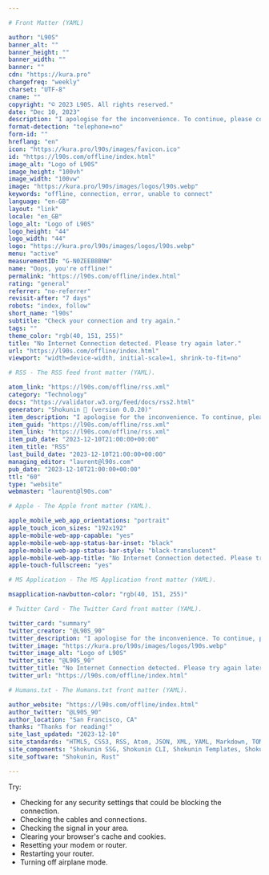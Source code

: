 ```yaml
---

# Front Matter (YAML)

author: "L90S"
banner_alt: ""
banner_height: ""
banner_width: ""
banner: ""
cdn: "https://kura.pro"
changefreq: "weekly"
charset: "UTF-8"
cname: ""
copyright: "© 2023 L90S. All rights reserved."
date: "Dec 10, 2023"
description: "I apologise for the inconvenience. To continue, please connect to a Wi-Fi network or enable cellular data"
format-detection: "telephone=no"
form-id: ""
hreflang: "en"
icon: "https://kura.pro/l90s/images/favicon.ico"
id: "https://l90s.com/offline/index.html"
image_alt: "Logo of L90S"
image_height: "100vh"
image_width: "100vw"
image: "https://kura.pro/l90s/images/logos/l90s.webp"
keywords: "offline, connection, error, unable to connect"
language: "en-GB"
layout: "link"
locale: "en_GB"
logo_alt: "Logo of L90S"
logo_height: "44"
logo_width: "44"
logo: "https://kura.pro/l90s/images/logos/l90s.webp"
menu: "active"
measurementID: "G-N0ZEEB8BNW"
name: "Oops, you're offline!"
permalink: "https://l90s.com/offline/index.html"
rating: "general"
referrer: "no-referrer"
revisit-after: "7 days"
robots: "index, follow"
short_name: "l90s"
subtitle: "Check your connection and try again."
tags: ""
theme_color: "rgb(40, 151, 255)"
title: "No Internet Connection detected. Please try again later."
url: "https://l90s.com/offline/index.html"
viewport: "width=device-width, initial-scale=1, shrink-to-fit=no"

# RSS - The RSS feed front matter (YAML).

atom_link: "https://l90s.com/offline/rss.xml"
category: "Technology"
docs: "https://validator.w3.org/feed/docs/rss2.html"
generator: "Shokunin 🦀 (version 0.0.20)"
item_description: "I apologise for the inconvenience. To continue, please connect to a Wi-Fi network or enable cellular data"
item_guid: "https://l90s.com/offline/rss.xml"
item_link: "https://l90s.com/offline/rss.xml"
item_pub_date: "2023-12-10T21:00:00+00:00"
item_title: "RSS"
last_build_date: "2023-12-10T21:00:00+00:00"
managing_editor: "laurent@l90s.com"
pub_date: "2023-12-10T21:00:00+00:00"
ttl: "60"
type: "website"
webmaster: "laurent@l90s.com"

# Apple - The Apple front matter (YAML).

apple_mobile_web_app_orientations: "portrait"
apple_touch_icon_sizes: "192x192"
apple-mobile-web-app-capable: "yes"
apple-mobile-web-app-status-bar-inset: "black"
apple-mobile-web-app-status-bar-style: "black-translucent"
apple-mobile-web-app-title: "No Internet Connection detected. Please try again later."
apple-touch-fullscreen: "yes"

# MS Application - The MS Application front matter (YAML).

msapplication-navbutton-color: "rgb(40, 151, 255)"

# Twitter Card - The Twitter Card front matter (YAML).

twitter_card: "summary"
twitter_creator: "@L90S_90"
twitter_description: "I apologise for the inconvenience. To continue, please connect to a Wi-Fi network or enable cellular data"
twitter_image: "https://kura.pro/l90s/images/logos/l90s.webp"
twitter_image_alt: "Logo of L90S"
twitter_site: "@L90S_90"
twitter_title: "No Internet Connection detected. Please try again later."
twitter_url: "https://l90s.com/offline/index.html"

# Humans.txt - The Humans.txt front matter (YAML).

author_website: "https://l90s.com/offline/index.html"
author_twitter: "@L90S_90"
author_location: "San Francisco, CA"
thanks: "Thanks for reading!"
site_last_updated: "2023-12-10"
site_standards: "HTML5, CSS3, RSS, Atom, JSON, XML, YAML, Markdown, TOML"
site_components: "Shokunin SSG, Shokunin CLI, Shokunin Templates, Shokunin Themes, Kaishi SSG, Kaishi CLI, Kaishi Templates, Kaishi Themes"
site_software: "Shokunin, Rust"

---
```


Try:

- Checking for any security settings that could be blocking the connection.
- Checking the cables and connections.
- Checking the signal in your area.
- Clearing your browser's cache and cookies.
- Resetting your modem or router.
- Restarting your router.
- Turning off airplane mode.
